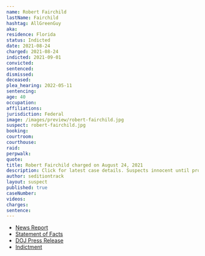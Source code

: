 ```yaml
---
name: Robert Fairchild
lastName: Fairchild
hashtag: AllGreenGuy
aka:
residence: Florida
status: Indicted
date: 2021-08-24
charged: 2021-08-24
indicted: 2021-09-01
convicted:
sentenced:
dismissed:
deceased:
plea_hearing: 2022-05-11
sentencing:
age: 40
occupation:
affiliations:
jurisdiction: Federal
image: /images/preview/robert-fairchild.jpg
suspect: robert-fairchild.jpg
booking:
courtroom:
courthouse:
raid:
perpwalk:
quote:
title: Robert Fairchild charged on August 24, 2021
description: Click for latest case details. Suspects innocent until proven guilty.
author: seditiontrack
layout: suspect
published: true
caseNumber:
videos:
charges:
sentence:
---
```


- [News Report](https://www.orlandosentinel.com/news/crime/os-ne-orlando-robert-fairchild--20210828-6yj67m4mlfapnefejh5yr3sjga-story.html)
- [Statement of Facts](https://www.justice.gov/opa/case-multi-defendant/file/1428251/download)
- [DOJ Press Release](https://www.justice.gov/usao-dc/pr/maryland-and-florida-men-arrested-assault-law-enforcement-during-jan-6-capitol-breach)
- [Indictment](https://extremism.gwu.edu/sites/g/files/zaxdzs2191/f/Robert%20Flynt%20Fairchild%20Jr%20Indictment.pdf)

